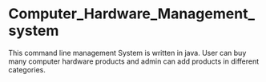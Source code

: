 # Computer_Hardware_Management_system
 This command line management System is written in java. User can buy many computer hardware products and admin can add products in different categories.
